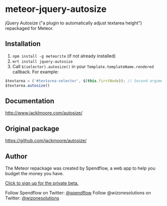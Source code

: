 meteor-jquery-autosize
======================

jQuery Autosize ("a plugin to automatically adjust textarea height") repackaged for Meteor.

## Installation

1. `npm install -g meteorite` (if not already installed)
1. `mrt install jquery-autosize`
1. Call `$(selector).autosize()` in your `Template.templateName.rendered` callback. For example:

````javascript
$textarea = ('#textarea-selector', $(this.firstNode)); // Second argument establishes jQuery context
$textarea.autosize()
````

## Documentation

http://www.jacklmoore.com/autosize/

## Original package

https://github.com/jackmoore/autosize/

## Author

The Meteor repackage was created by Spendflow, a web app to help you budget the money you have.

[Click to sign up for the private beta.](http://wiz1.us/spendflowbeta)

Follow Spendflow on Twitter: [@spendflow](https://twitter.com/spendflow)
Follow @wizonesolutions on Twitter: [@wizonesolutions](https://twitter.com/wizonesolutions)
